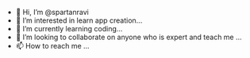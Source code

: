 - 👋 Hi, I’m @spartanravi
- 👀 I’m interested in learn app creation...
- 🌱 I’m currently learning coding...
- 💞️ I’m looking to collaborate on anyone who is expert and teach me ...
- 📫 How to reach me ...

<!---
spartanravi/spartanravi is a ✨ special ✨ repository because its `README.md` (this file) appears on your GitHub profile.
You can click the Preview link to take a look at your changes.
--->

